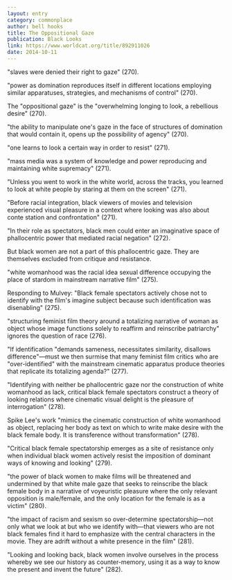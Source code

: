 ```yaml
---
layout: entry
category: commonplace
author: bell hooks
title: The Oppositional Gaze
publication: Black Looks
link: https://www.worldcat.org/title/892911026
date: 2014-10-11
---
```


"slaves were denied their right to gaze" (270).

"power as domination reproduces itself in different locations employing similar apparatuses, strategies, and mechanisms of control" (270).

The "oppositional gaze" is the "overwhelming longing to look, a rebellious desire" (270).

"the ability to manipulate one's gaze in the face of structures of domination that would contain it, opens up the possibility of agency" (270).

"one learns to look a certain way in order to resist" (271).

"mass media was a system of knowledge and power reproducing and maintaining white supremacy" (271).

"Unless you went to work in the white world, across the tracks, you learned to look at white people by staring at them on the screen" (271).

"Before racial integration, black viewers of movies and television experienced visual pleasure in a context where looking was also about conte station and confrontation" (271).

"In their role as spectators, black men could enter an imaginative space of phallocentric power that mediated racial negation" (272).

But black women are not a part of this phallocentric gaze. They are themselves excluded from critique and resistance.


"white womanhood was the racial idea sexual difference occupying the place of stardom in mainstream narrative film" (275).

Responding to Mulvey: "Black female spectators actively chose not to identify with the film's imagine subject because such identification was disenabling" (275).

"structuring feminist film theory around a totalizing narrative of woman as object whose image functions solely to reaffirm and reinscribe patriarchy" ignores the question of race (276).

"If identification "demands sameness, necessitates similarity, disallows difference"—must we then surmise that many feminist film critics who are "over-identified" with the mainstream cinematic apparatus produce theories that replicate its totalizing agenda?" (277).

"Identifying with neither be phallocentric gaze nor the construction of white womanhood as lack, critical black female spectators construct a theory of looking relations where cinematic visual delight is the pleasure of interrogation" (278).

Spike Lee's work "mimics the cinematic construction of white womanhood as object, replacing her body as text on which to write make desire with the black female body. It is transference without transformation" (278).

"Critical black female spectatorship emerges as a site of resistance only when individual black women actively resist the imposition of dominant ways of knowing and looking" (279).

"the power of black women to make films will be threatened and undermined by that white male gaze that seeks to reinscribe the black female body in a narrative of voyeuristic pleasure where the only relevant opposition is male/female, and the only location for the female is as a victim" (280).

"the impact of racism and sexism so over-determine spectatorship—not only what we look at but who we identify with—that viewers who are not black females find it hard to emphasize with the central characters in the movie. They are adrift without a white presence in the film" (281).

"Looking and looking back, black women involve ourselves in the process whereby we see our history as counter-memory, using it as a way to know the present and invent the future" (282).
